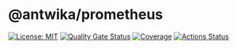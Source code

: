 # @antwika/prometheus

[![License: MIT](https://img.shields.io/badge/License-MIT-yellow.svg)](https://opensource.org/licenses/MIT)
[![Quality Gate Status](https://sonarcloud.io/api/project_badges/measure?project=antwika_prometheus&metric=alert_status)](https://sonarcloud.io/summary/new_code?id=antwika_prometheus)
[![Coverage](https://sonarcloud.io/api/project_badges/measure?project=antwika_prometheus&metric=coverage)](https://sonarcloud.io/summary/new_code?id=antwika_prometheus)
[![Actions Status](https://github.com/antwika/prometheus/workflows/CI/badge.svg)](https://github.com/antwika/prometheus/actions/workflows/ci.yml)
